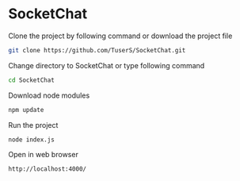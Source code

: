 # SocketChat


Clone the project by following command or download the project file
```sh
git clone https://github.com/TuserS/SocketChat.git
```

Change directory to SocketChat or type following command
```sh
cd SocketChat
```
Download node modules
```sh
npm update
```
Run the project
```sh
node index.js
```
Open in web browser
```sh
http://localhost:4000/
```
